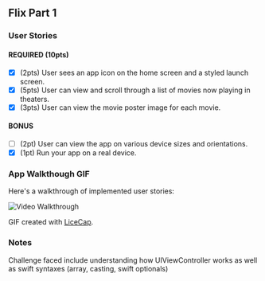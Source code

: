 ## Flix Part 1

### User Stories

#### REQUIRED (10pts)
- [X] (2pts) User sees an app icon on the home screen and a styled launch screen.
- [X] (5pts) User can view and scroll through a list of movies now playing in theaters.
- [X] (3pts) User can view the movie poster image for each movie.

#### BONUS
- [ ] (2pt) User can view the app on various device sizes and orientations.
- [X] (1pt) Run your app on a real device.

### App Walkthough GIF
Here's a walkthrough of implemented user stories:

<img src='https://imgur.com/xxiH8bJ.gif' title='Video Walkthrough' width='' alt='Video Walkthrough' />

GIF created with [LiceCap](http://www.cockos.com/licecap/).

### Notes
Challenge faced include understanding how UIViewController works as well as swift syntaxes (array, casting, swift optionals)
